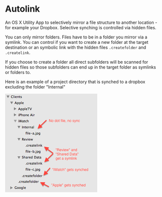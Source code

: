 Autolink
========

An OS X Utility App to selectively mirror a file structure to another location - for example your Dropbox. Selective synching is controlled via hidden files.

You can only mirror folders. Files have to be in a folder you mirror via a symlink. You can control if you want to create a new folder at the target destination or an symbolic link with the hidden files `.createfolder` and `.createlink`.

If you choose to create a folder all direct subfolders will be scanned for hidden files so those subfolders can end up in the target folder as symlinks or folders to.

Here is an example of a project directory that is synched to a dropbox excluding the folder "Internal"

![Help](help.png)